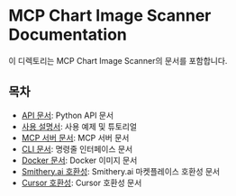 # MCP Chart Image Scanner Documentation

이 디렉토리는 MCP Chart Image Scanner의 문서를 포함합니다.

## 목차

- [API 문서](./api/README.md): Python API 문서
- [사용 설명서](./usage/README.md): 사용 예제 및 튜토리얼
- [MCP 서버 문서](./mcp-server.md): MCP 서버 문서
- [CLI 문서](./cli.md): 명령줄 인터페이스 문서
- [Docker 문서](./docker.md): Docker 이미지 문서
- [Smithery.ai 호환성](./smithery.md): Smithery.ai 마켓플레이스 호환성 문서
- [Cursor 호환성](./cursor.md): Cursor 호환성 문서
